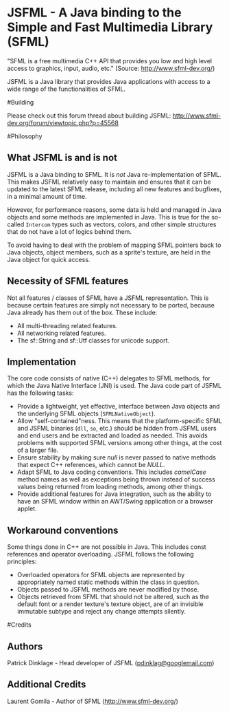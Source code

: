 JSFML - A Java binding to the Simple and Fast Multimedia Library (SFML)
=======================================================================

"SFML is a free multimedia C++ API that provides you low and high level access to graphics, input, audio, etc." (Source: http://www.sfml-dev.org/)

JSFML is a Java library that provides Java applications with access to a wide range of the functionalities of SFML.

#Building

Please check out this forum thread about building JSFML: http://www.sfml-dev.org/forum/viewtopic.php?p=45568

#Philosophy

What JSFML is and is not
------------------------
JSFML is a Java binding to SFML. It is _not_ Java re-implementation of SFML. This makes JSFML relatively easy to maintain and ensures that it can be updated to the latest SFML release, including all new features and bugfixes, in a minimal amount of time.

However, for performance reasons, some data is held and managed in Java objects and some methods are implemented in Java. This is true for the so-called `Intercom` types such as vectors, colors, and other simple structures that do not have a lot of logics behind them.

To avoid having to deal with the problem of mapping SFML pointers back to Java objects, object members, such as a sprite's texture, are held in the Java object for quick access.

Necessity of SFML features
--------------------------
Not all features / classes of SFML have a JSFML representation. This is because certain features are simply not necessary to be ported, because Java already has them out of the box. These include:

 * All multi-threading related features.
 * All networking related features.
 * The sf::String and sf::Utf classes for unicode support.

Implementation
--------------

The core code consists of native (C++) delegates to SFML methods, for which the Java Native Interface (JNI) is used. The Java code part of JSFML has the following tasks:

 * Provide a lightweight, yet effective, interface between Java objects and the underlying SFML objects (`SFMLNativeObject`).
 * Allow "self-contained"ness. This means that the platform-specific SFML and JSFML binaries (`dll`, `so`, etc.) should be hidden from JSFML users and end users and be extracted and loaded as needed. This avoids problems with supported SFML versions among other things, at the cost of a larger file.
 * Ensure stability by making sure _null_ is never passed to native methods that expect C++ references, which cannot be _NULL_.
 * Adapt SFML to Java coding conventions. This includes _camelCase_ method names as well as exceptions being thrown instead of success values being returned from loading methods, among other things.
 * Provide additional features for Java integration, such as the ability to have an SFML window within an AWT/Swing application or a browser applet.

Workaround conventions
----------------------
Some things done in C++ are not possible in Java. This includes const references and operator overloading. JSFML follows the following principles:

 * Overloaded operators for SFML objects are represented by appropriately named static methods within the class in question.
 * Objects passed to JSFML methods are never modified by those.
 * Objects retrieved from SFML that should not be altered, such as the default font or a render texture's texture object, are of an invisible immutable subtype and reject any change attempts silently.

#Credits

Authors
-------
Patrick Dinklage - Head developer of JSFML (pdinklag@googlemail.com)

Additional Credits
------------------
Laurent Gomila - Author of SFML (http://www.sfml-dev.org/)
